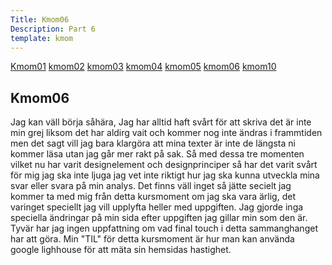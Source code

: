 ```yaml
---
Title: Kmom06
Description: Part 6
template: kmom
---
```


<div class="sidemenu">
    <a href="kmom01">Kmom01</a>
    <a href="kmom02">kmom02</a>
    <a href="kmom03">kmom03</a>
    <a href="kmom04">kmom04</a>
    <a href="kmom05">kmom05</a>
    <a href="kmom06">kmom06</a>
    <a href="kmom10">kmom10</a>
</div>
<div class=redovisningstext-box>
    <h2>Kmom06</h2>
    <p>
    Jag kan väll börja såhära, Jag har alltid haft svårt för att skriva det är inte min grej liksom det har aldirg vait och kommer nog inte ändras i frammtiden men det sagt vill jag bara klargöra att mina texter är inte de längsta ni kommer läsa utan jag går mer rakt på sak. Så med dessa tre momenten vilket nu har varit designelement och designprinciper så har det varit svårt för mig jag ska inte ljuga jag vet inte riktigt hur jag ska kunna utveckla mina svar eller svara på min analys. Det finns väll inget så jätte secielt jag kommer ta med mig från detta kursmoment om jag ska vara ärlig, det varinget speciellt jag vill upplyfta heller med uppgiften. Jag gjorde inga speciella ändringar på min sida efter uppgiften jag gillar min som den är. Tyvär har jag ingen uppfattning om vad final touch i detta sammanghanget har att göra. Min "TIL" för detta kursmoment är hur man kan använda google lighhouse för att mäta sin hemsidas hastighet.
    </p>
</div>